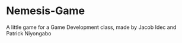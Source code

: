 # Nemesis-Game
A little game for a Game Development class, made by Jacob Idec and Patrick Niyongabo
